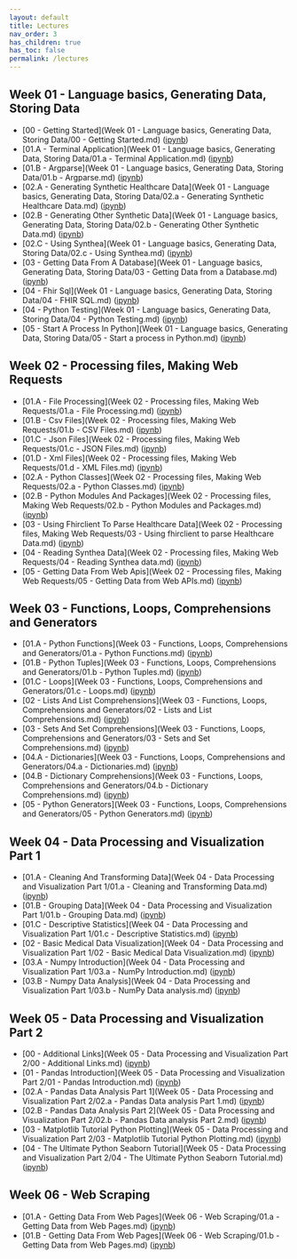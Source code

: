 ```yaml
---
layout: default
title: Lectures
nav_order: 3
has_children: true
has_toc: false
permalink: /lectures
---
```


## Week 01 - Language basics, Generating Data, Storing Data

* [00 - Getting Started](Week 01 - Language basics, Generating Data, Storing Data/00 - Getting Started.md) \([ipynb](https://github.com/BrianKolowitz/data-focused-python/blob/master/lectures/Week%2001%20-%20Language%20basics%2C%20Generating%20Data%2C%20Storing%20Data/00%20-%20Getting%20Started.ipynb)\)
* [01.A - Terminal Application](Week 01 - Language basics, Generating Data, Storing Data/01.a - Terminal Application.md) \([ipynb](https://github.com/BrianKolowitz/data-focused-python/blob/master/lectures/Week%2001%20-%20Language%20basics%2C%20Generating%20Data%2C%20Storing%20Data/01.a%20-%20Terminal%20Application.ipynb)\)
* [01.B - Argparse](Week 01 - Language basics, Generating Data, Storing Data/01.b - Argparse.md) \([ipynb](https://github.com/BrianKolowitz/data-focused-python/blob/master/lectures/Week%2001%20-%20Language%20basics%2C%20Generating%20Data%2C%20Storing%20Data/01.b%20-%20Argparse.ipynb)\)
* [02.A - Generating Synthetic Healthcare Data](Week 01 - Language basics, Generating Data, Storing Data/02.a - Generating Synthetic Healthcare Data.md) \([ipynb](https://github.com/BrianKolowitz/data-focused-python/blob/master/lectures/Week%2001%20-%20Language%20basics%2C%20Generating%20Data%2C%20Storing%20Data/02.a%20-%20Generating%20Synthetic%20Healthcare%20Data.ipynb)\)
* [02.B - Generating Other Synthetic Data](Week 01 - Language basics, Generating Data, Storing Data/02.b - Generating Other Synthetic Data.md) \([ipynb](https://github.com/BrianKolowitz/data-focused-python/blob/master/lectures/Week%2001%20-%20Language%20basics%2C%20Generating%20Data%2C%20Storing%20Data/02.b%20-%20Generating%20Other%20Synthetic%20Data.ipynb)\)
* [02.C - Using Synthea](Week 01 - Language basics, Generating Data, Storing Data/02.c - Using Synthea.md) \([ipynb](https://github.com/BrianKolowitz/data-focused-python/blob/master/lectures/Week%2001%20-%20Language%20basics%2C%20Generating%20Data%2C%20Storing%20Data/02.c%20-%20Using%20Synthea.ipynb)\)
* [03 - Getting Data From A Database](Week 01 - Language basics, Generating Data, Storing Data/03 - Getting Data from a Database.md) \([ipynb](https://github.com/BrianKolowitz/data-focused-python/blob/master/lectures/Week%2001%20-%20Language%20basics%2C%20Generating%20Data%2C%20Storing%20Data/03%20-%20Getting%20Data%20from%20a%20Database.ipynb)\)
* [04 - Fhir Sql](Week 01 - Language basics, Generating Data, Storing Data/04 - FHIR SQL.md) \([ipynb](https://github.com/BrianKolowitz/data-focused-python/blob/master/lectures/Week%2001%20-%20Language%20basics%2C%20Generating%20Data%2C%20Storing%20Data/04%20-%20FHIR%20SQL.ipynb)\)
* [04 - Python Testing](Week 01 - Language basics, Generating Data, Storing Data/04 - Python Testing.md) \([ipynb](https://github.com/BrianKolowitz/data-focused-python/blob/master/lectures/Week%2001%20-%20Language%20basics%2C%20Generating%20Data%2C%20Storing%20Data/04%20-%20Python%20Testing.ipynb)\)
* [05 - Start A Process In Python](Week 01 - Language basics, Generating Data, Storing Data/05 - Start a process in Python.md) \([ipynb](https://github.com/BrianKolowitz/data-focused-python/blob/master/lectures/Week%2001%20-%20Language%20basics%2C%20Generating%20Data%2C%20Storing%20Data/05%20-%20Start%20a%20process%20in%20Python.ipynb)\)

## Week 02 - Processing files, Making Web Requests

* [01.A - File Processing](Week 02 - Processing files, Making Web Requests/01.a - File Processing.md) \([ipynb](https://github.com/BrianKolowitz/data-focused-python/blob/master/lectures/Week%2002%20-%20Processing%20files%2C%20Making%20Web%20Requests/01.a%20-%20File%20Processing.ipynb)\)
* [01.B - Csv Files](Week 02 - Processing files, Making Web Requests/01.b - CSV Files.md) \([ipynb](https://github.com/BrianKolowitz/data-focused-python/blob/master/lectures/Week%2002%20-%20Processing%20files%2C%20Making%20Web%20Requests/01.b%20-%20CSV%20Files.ipynb)\)
* [01.C - Json Files](Week 02 - Processing files, Making Web Requests/01.c - JSON Files.md) \([ipynb](https://github.com/BrianKolowitz/data-focused-python/blob/master/lectures/Week%2002%20-%20Processing%20files%2C%20Making%20Web%20Requests/01.c%20-%20JSON%20Files.ipynb)\)
* [01.D - Xml Files](Week 02 - Processing files, Making Web Requests/01.d - XML Files.md) \([ipynb](https://github.com/BrianKolowitz/data-focused-python/blob/master/lectures/Week%2002%20-%20Processing%20files%2C%20Making%20Web%20Requests/01.d%20-%20XML%20Files.ipynb)\)
* [02.A - Python Classes](Week 02 - Processing files, Making Web Requests/02.a - Python Classes.md) \([ipynb](https://github.com/BrianKolowitz/data-focused-python/blob/master/lectures/Week%2002%20-%20Processing%20files%2C%20Making%20Web%20Requests/02.a%20-%20Python%20Classes.ipynb)\)
* [02.B - Python Modules And Packages](Week 02 - Processing files, Making Web Requests/02.b - Python Modules and Packages.md) \([ipynb](https://github.com/BrianKolowitz/data-focused-python/blob/master/lectures/Week%2002%20-%20Processing%20files%2C%20Making%20Web%20Requests/02.b%20-%20Python%20Modules%20and%20Packages.ipynb)\)
* [03 - Using Fhirclient To Parse Healthcare Data](Week 02 - Processing files, Making Web Requests/03 - Using fhirclient to parse Healthcare Data.md) \([ipynb](https://github.com/BrianKolowitz/data-focused-python/blob/master/lectures/Week%2002%20-%20Processing%20files%2C%20Making%20Web%20Requests/03%20-%20Using%20fhirclient%20to%20parse%20Healthcare%20Data.ipynb)\)
* [04 - Reading Synthea Data](Week 02 - Processing files, Making Web Requests/04 - Reading Synthea data.md) \([ipynb](https://github.com/BrianKolowitz/data-focused-python/blob/master/lectures/Week%2002%20-%20Processing%20files%2C%20Making%20Web%20Requests/04%20-%20Reading%20Synthea%20data.ipynb)\)
* [05 - Getting Data From Web Apis](Week 02 - Processing files, Making Web Requests/05 - Getting Data from Web APIs.md) \([ipynb](https://github.com/BrianKolowitz/data-focused-python/blob/master/lectures/Week%2002%20-%20Processing%20files%2C%20Making%20Web%20Requests/05%20-%20Getting%20Data%20from%20Web%20APIs.ipynb)\)

## Week 03 - Functions, Loops, Comprehensions and Generators

* [01.A - Python Functions](Week 03 - Functions, Loops, Comprehensions and Generators/01.a - Python Functions.md) \([ipynb](https://github.com/BrianKolowitz/data-focused-python/blob/master/lectures/Week%2003%20-%20Functions%2C%20Loops%2C%20Comprehensions%20and%20Generators/01.a%20-%20Python%20Functions.ipynb)\)
* [01.B - Python Tuples](Week 03 - Functions, Loops, Comprehensions and Generators/01.b - Python Tuples.md) \([ipynb](https://github.com/BrianKolowitz/data-focused-python/blob/master/lectures/Week%2003%20-%20Functions%2C%20Loops%2C%20Comprehensions%20and%20Generators/01.b%20-%20Python%20Tuples.ipynb)\)
* [01.C - Loops](Week 03 - Functions, Loops, Comprehensions and Generators/01.c - Loops.md) \([ipynb](https://github.com/BrianKolowitz/data-focused-python/blob/master/lectures/Week%2003%20-%20Functions%2C%20Loops%2C%20Comprehensions%20and%20Generators/01.c%20-%20Loops.ipynb)\)
* [02 - Lists And List Comprehensions](Week 03 - Functions, Loops, Comprehensions and Generators/02 - Lists and List Comprehensions.md) \([ipynb](https://github.com/BrianKolowitz/data-focused-python/blob/master/lectures/Week%2003%20-%20Functions%2C%20Loops%2C%20Comprehensions%20and%20Generators/02%20-%20Lists%20and%20List%20Comprehensions.ipynb)\)
* [03 - Sets And Set Comprehensions](Week 03 - Functions, Loops, Comprehensions and Generators/03 - Sets and Set Comprehensions.md) \([ipynb](https://github.com/BrianKolowitz/data-focused-python/blob/master/lectures/Week%2003%20-%20Functions%2C%20Loops%2C%20Comprehensions%20and%20Generators/03%20-%20Sets%20and%20Set%20Comprehensions.ipynb)\)
* [04.A - Dictionaries](Week 03 - Functions, Loops, Comprehensions and Generators/04.a - Dictionaries.md) \([ipynb](https://github.com/BrianKolowitz/data-focused-python/blob/master/lectures/Week%2003%20-%20Functions%2C%20Loops%2C%20Comprehensions%20and%20Generators/04.a%20-%20Dictionaries.ipynb)\)
* [04.B - Dictionary Comprehensions](Week 03 - Functions, Loops, Comprehensions and Generators/04.b - Dictionary Comprehensions.md) \([ipynb](https://github.com/BrianKolowitz/data-focused-python/blob/master/lectures/Week%2003%20-%20Functions%2C%20Loops%2C%20Comprehensions%20and%20Generators/04.b%20-%20Dictionary%20Comprehensions.ipynb)\)
* [05 - Python Generators](Week 03 - Functions, Loops, Comprehensions and Generators/05 - Python Generators.md) \([ipynb](https://github.com/BrianKolowitz/data-focused-python/blob/master/lectures/Week%2003%20-%20Functions%2C%20Loops%2C%20Comprehensions%20and%20Generators/05%20-%20Python%20Generators.ipynb)\)

## Week 04 - Data Processing and Visualization Part 1

* [01.A - Cleaning And Transforming Data](Week 04 - Data Processing and Visualization Part 1/01.a - Cleaning and Transforming Data.md) \([ipynb](https://github.com/BrianKolowitz/data-focused-python/blob/master/lectures/Week%2004%20-%20Data%20Processing%20and%20Visualization%20Part%201/01.a%20-%20Cleaning%20and%20Transforming%20Data.ipynb)\)
* [01.B - Grouping Data](Week 04 - Data Processing and Visualization Part 1/01.b - Grouping Data.md) \([ipynb](https://github.com/BrianKolowitz/data-focused-python/blob/master/lectures/Week%2004%20-%20Data%20Processing%20and%20Visualization%20Part%201/01.b%20-%20Grouping%20Data.ipynb)\)
* [01.C - Descriptive Statistics](Week 04 - Data Processing and Visualization Part 1/01.c - Descriptive Statistics.md) \([ipynb](https://github.com/BrianKolowitz/data-focused-python/blob/master/lectures/Week%2004%20-%20Data%20Processing%20and%20Visualization%20Part%201/01.c%20-%20Descriptive%20Statistics.ipynb)\)
* [02 - Basic Medical Data Visualization](Week 04 - Data Processing and Visualization Part 1/02 - Basic Medical Data Visualization.md) \([ipynb](https://github.com/BrianKolowitz/data-focused-python/blob/master/lectures/Week%2004%20-%20Data%20Processing%20and%20Visualization%20Part%201/02%20-%20Basic%20Medical%20Data%20Visualization.ipynb)\)
* [03.A - Numpy Introduction](Week 04 - Data Processing and Visualization Part 1/03.a - NumPy Introduction.md) \([ipynb](https://github.com/BrianKolowitz/data-focused-python/blob/master/lectures/Week%2004%20-%20Data%20Processing%20and%20Visualization%20Part%201/03.a%20-%20NumPy%20Introduction.ipynb)\)
* [03.B - Numpy Data Analysis](Week 04 - Data Processing and Visualization Part 1/03.b - NumPy Data analysis.md) \([ipynb](https://github.com/BrianKolowitz/data-focused-python/blob/master/lectures/Week%2004%20-%20Data%20Processing%20and%20Visualization%20Part%201/03.b%20-%20NumPy%20Data%20analysis.ipynb)\)

## Week 05 - Data Processing and Visualization Part 2

* [00 - Additional Links](Week 05 - Data Processing and Visualization Part 2/00 - Additional Links.md) \([ipynb](https://github.com/BrianKolowitz/data-focused-python/blob/master/lectures/Week%2005%20-%20Data%20Processing%20and%20Visualization%20Part%202/00%20-%20Additional%20Links.ipynb)\)
* [01 - Pandas Introduction](Week 05 - Data Processing and Visualization Part 2/01 - Pandas Introduction.md) \([ipynb](https://github.com/BrianKolowitz/data-focused-python/blob/master/lectures/Week%2005%20-%20Data%20Processing%20and%20Visualization%20Part%202/01%20-%20Pandas%20Introduction.ipynb)\)
* [02.A - Pandas Data Analysis Part 1](Week 05 - Data Processing and Visualization Part 2/02.a - Pandas Data analysis Part 1.md) \([ipynb](https://github.com/BrianKolowitz/data-focused-python/blob/master/lectures/Week%2005%20-%20Data%20Processing%20and%20Visualization%20Part%202/02.a%20-%20Pandas%20Data%20analysis%20Part%201.ipynb)\)
* [02.B - Pandas Data Analysis Part 2](Week 05 - Data Processing and Visualization Part 2/02.b - Pandas Data analysis Part 2.md) \([ipynb](https://github.com/BrianKolowitz/data-focused-python/blob/master/lectures/Week%2005%20-%20Data%20Processing%20and%20Visualization%20Part%202/02.b%20-%20Pandas%20Data%20analysis%20Part%202.ipynb)\)
* [03 - Matplotlib Tutorial Python Plotting](Week 05 - Data Processing and Visualization Part 2/03 - Matplotlib Tutorial Python Plotting.md) \([ipynb](https://github.com/BrianKolowitz/data-focused-python/blob/master/lectures/Week%2005%20-%20Data%20Processing%20and%20Visualization%20Part%202/03%20-%20Matplotlib%20Tutorial%20Python%20Plotting.ipynb)\)
* [04 - The Ultimate Python Seaborn Tutorial](Week 05 - Data Processing and Visualization Part 2/04 - The Ultimate Python Seaborn Tutorial.md) \([ipynb](https://github.com/BrianKolowitz/data-focused-python/blob/master/lectures/Week%2005%20-%20Data%20Processing%20and%20Visualization%20Part%202/04%20-%20The%20Ultimate%20Python%20Seaborn%20Tutorial.ipynb)\)

## Week 06 - Web Scraping

* [01.A - Getting Data From Web Pages](Week 06 - Web Scraping/01.a - Getting Data from Web Pages.md) \([ipynb](https://github.com/BrianKolowitz/data-focused-python/blob/master/lectures/Week%2006%20-%20Web%20Scraping/01.a%20-%20Getting%20Data%20from%20Web%20Pages.ipynb)\)
* [01.B - Getting Data From Web Pages](Week 06 - Web Scraping/01.b - Getting Data from Web Pages.md) \([ipynb](https://github.com/BrianKolowitz/data-focused-python/blob/master/lectures/Week%2006%20-%20Web%20Scraping/01.b%20-%20Getting%20Data%20from%20Web%20Pages.ipynb)\)